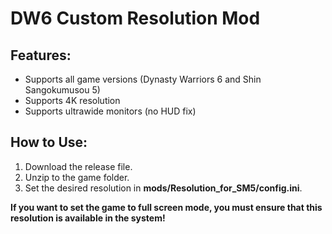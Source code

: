 # DW6 Custom Resolution Mod
## Features:

* Supports all game versions (Dynasty Warriors 6 and Shin Sangokumusou 5)
* Supports 4K resolution   
* Supports ultrawide monitors (no HUD fix)  

## How to Use:
1. Download the release file.
2. Unzip to the game folder.
3. Set the desired resolution in **mods/Resolution_for_SM5/config.ini**.

**If you want to set the game to full screen mode, you must ensure that this resolution is available in the system!**

